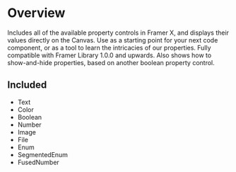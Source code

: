 # Overview

Includes all of the available property controls in Framer X, and displays their values directly on the Canvas. Use as a starting point for your next code component, or as a tool to learn the intricacies of our properties. Fully compatible with Framer Library 1.0.0 and upwards. Also shows how to show-and-hide properties, based on another boolean property control.

## Included

- Text
- Color
- Boolean
- Number
- Image
- File
- Enum
- SegmentedEnum
- FusedNumber
